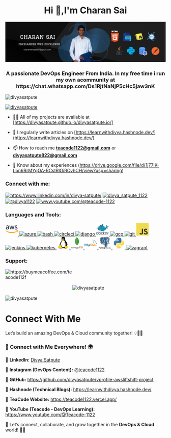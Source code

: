 <h1 align="center">Hi 👋,I'm Charan Sai</h1>
<div align="center"> <img src="https://github.com/CharanSaiVempati/charansai/blob/main/Coverimg.png"> </div>
<h3 align="center">A passionate DevOps Engineer From India. In my free time i run my own acommunity at https://chat.whatsapp.com/Ds1RjtNaNjP5cHc5jaw3nK</h3>

<p align="left"> <img src="https://komarev.com/ghpvc/?username=divyasatpute&label=Profile%20views&color=0e75b6&style=flat" alt="divyasatpute" /> </p>

<p align="left"> <a href="https://github.com/ryo-ma/github-profile-trophy"><img src="https://github-profile-trophy.vercel.app/?username=divyasatpute" alt="divyasatpute" /></a> </p>

- 👨‍💻 All of my projects are available at [https://divyasatpute.github.io/divyasatpute.io/]

- 📝 I regularly write articles on [https://learnwithdivya.hashnode.dev/](https://learnwithdivya.hashnode.dev/)

- 📫 How to reach me **teacode1122@gmail.com** or **divyasatpute822@gmail.com**

- 📄 Know about my experiences (https://drive.google.com/file/d/1j77IK-Lbn6RrMYgOA-RCstRlOiRCvhCH/view?usp=sharing)

<h3 align="left">Connect with me:</h3>
<p align="left">
<a href="https://www.linkedin.com/in/divya-satpute?utm_source=share&utm_campaign=share_via&utm_content=profile&utm_medium=android_app" target="blank"><img align="center" src="https://raw.githubusercontent.com/rahuldkjain/github-profile-readme-generator/master/src/images/icons/Social/linked-in-alt.svg" alt="https://www.linkedin.com/in/divya-satpute/" height="30" width="40" /></a>
<a href="https://www.instagram.com/_divya_satpute_1122?igsh=YmVlMmRtbWJ3cjJz" target="blank"><img align="center" src="https://raw.githubusercontent.com/rahuldkjain/github-profile-readme-generator/master/src/images/icons/Social/instagram.svg" alt="divya_satpute_1122" height="30" width="40" /></a>
<a href="https://hashnode.com/@divya1122" target="blank"><img align="center" src="https://raw.githubusercontent.com/rahuldkjain/github-profile-readme-generator/master/src/images/icons/Social/hashnode.svg" alt="@divya1122" height="30" width="40" /></a>
<a href="https://youtube.com/@teacode-1122?si=Zedl9euVntwRjOiR" target="blank"><img align="center" src="https://raw.githubusercontent.com/rahuldkjain/github-profile-readme-generator/master/src/images/icons/Social/youtube.svg" alt="www.youtube.com/@teacode-1122" height="30" width="40" /></a>
</p>

<h3 align="left">Languages and Tools:</h3>
<p align="left"> <a href="https://aws.amazon.com" target="_blank" rel="noreferrer"> <img src="https://raw.githubusercontent.com/devicons/devicon/master/icons/amazonwebservices/amazonwebservices-original-wordmark.svg" alt="aws" width="40" height="40"/> </a> <a href="https://azure.microsoft.com/en-in/" target="_blank" rel="noreferrer"> <img src="https://www.vectorlogo.zone/logos/microsoft_azure/microsoft_azure-icon.svg" alt="azure" width="40" height="40"/> </a> <a href="https://www.gnu.org/software/bash/" target="_blank" rel="noreferrer"> <img src="https://www.vectorlogo.zone/logos/gnu_bash/gnu_bash-icon.svg" alt="bash" width="40" height="40"/> </a> <a href="https://circleci.com" target="_blank" rel="noreferrer"> <img src="https://www.vectorlogo.zone/logos/circleci/circleci-icon.svg" alt="circleci" width="40" height="40"/> </a> <a href="https://www.djangoproject.com/" target="_blank" rel="noreferrer"> <img src="https://cdn.worldvectorlogo.com/logos/django.svg" alt="django" width="40" height="40"/> </a> <a href="https://www.docker.com/" target="_blank" rel="noreferrer"> <img src="https://raw.githubusercontent.com/devicons/devicon/master/icons/docker/docker-original-wordmark.svg" alt="docker" width="40" height="40"/> </a> <a href="https://cloud.google.com" target="_blank" rel="noreferrer"> <img src="https://www.vectorlogo.zone/logos/google_cloud/google_cloud-icon.svg" alt="gcp" width="40" height="40"/> </a> <a href="https://git-scm.com/" target="_blank" rel="noreferrer"> <img src="https://www.vectorlogo.zone/logos/git-scm/git-scm-icon.svg" alt="git" width="40" height="40"/> </a> <a href="https://developer.mozilla.org/en-US/docs/Web/JavaScript" target="_blank" rel="noreferrer"> <img src="https://raw.githubusercontent.com/devicons/devicon/master/icons/javascript/javascript-original.svg" alt="javascript" width="40" height="40"/> </a> <a href="https://www.jenkins.io" target="_blank" rel="noreferrer"> <img src="https://www.vectorlogo.zone/logos/jenkins/jenkins-icon.svg" alt="jenkins" width="40" height="40"/> </a> <a href="https://kubernetes.io" target="_blank" rel="noreferrer"> <img src="https://www.vectorlogo.zone/logos/kubernetes/kubernetes-icon.svg" alt="kubernetes" width="40" height="40"/> </a> <a href="https://www.linux.org/" target="_blank" rel="noreferrer"> <img src="https://raw.githubusercontent.com/devicons/devicon/master/icons/linux/linux-original.svg" alt="linux" width="40" height="40"/> </a> <a href="https://www.mongodb.com/" target="_blank" rel="noreferrer"> <img src="https://raw.githubusercontent.com/devicons/devicon/master/icons/mongodb/mongodb-original-wordmark.svg" alt="mongodb" width="40" height="40"/> </a> <a href="https://www.mysql.com/" target="_blank" rel="noreferrer"> <img src="https://raw.githubusercontent.com/devicons/devicon/master/icons/mysql/mysql-original-wordmark.svg" alt="mysql" width="40" height="40"/> </a> <a href="https://www.postgresql.org" target="_blank" rel="noreferrer"> <img src="https://raw.githubusercontent.com/devicons/devicon/master/icons/postgresql/postgresql-original-wordmark.svg" alt="postgresql" width="40" height="40"/> </a> <a href="https://www.python.org" target="_blank" rel="noreferrer"> <img src="https://raw.githubusercontent.com/devicons/devicon/master/icons/python/python-original.svg" alt="python" width="40" height="40"/> </a> <a href="https://www.vagrantup.com/" target="_blank" rel="noreferrer"> <img src="https://www.vectorlogo.zone/logos/vagrantup/vagrantup-icon.svg" alt="vagrant" width="40" height="40"/> </a> </p>

<h3 align="left">Support:</h3>
<p><a href="https://buymeacoffee.com/teacode112f"> <img align="left" src="https://cdn.buymeacoffee.com/buttons/v2/default-yellow.png" height="50" width="210" alt="https://buymeacoffee.com/teacode112f" /></a></p><br><br>

<p><img align="center" src="https://github-readme-stats.vercel.app/api/top-langs?username=divyasatpute&show_icons=true&locale=en&layout=compact" alt="divyasatpute" /></p>

<p><img align="center" src="https://github-readme-streak-stats.herokuapp.com/?user=divyasatpute&" alt="divyasatpute" /></p>

 # Connect With Me
  
Let’s build an amazing DevOps & Cloud community together! 💡👩‍💻
### **🔗 Connect with Me Everywhere! 🌍**  

📌 **LinkedIn:** [Divya Satpute](https://www.linkedin.com/in/divya-satpute-68666a300/)  

📌 **Instagram (DevOps Content):** [@teacode1122](https://www.instagram.com/teacode1122/) 

📌 **GitHub:** https://github.com/divyasatpute/vprofile-awsliftshift-project 

📌 **Hashnode (Technical Blogs):** https://learnwithdivya.hashnode.dev/

📌 **TeaCode Website:** https://teacode1122.vercel.app/

📌 **YouTube (Teacode - DevOps Learning):** https://www.youtube.com/@Teacode-1122

💬 Let’s connect, collaborate, and grow together in the **DevOps & Cloud** world! 🚀✨  



